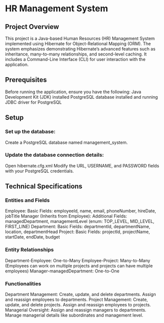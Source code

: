 # HR Management System
## Project Overview
This project is a Java-based Human Resources (HR) Management System implemented using Hibernate for Object-Relational Mapping (ORM). The system emphasizes demonstrating 
Hibernate’s advanced features such as inheritance, many-to-many relationships, and second-level caching. It includes a Command-Line Interface (CLI) for user interaction with the application.

## Prerequisites
Before running the application, ensure you have the following:
Java Development Kit (JDK) installed
PostgreSQL database installed and running
JDBC driver for PostgreSQL 

## Setup
### Set up the database:
Create a PostgreSQL database named management_system.
### Update the database connection details:
Open hibernate.cfg.xml
Modify the URL, USERNAME, and PASSWORD fields with your PostgreSQL credentials.

## Technical Specifications
### Entities and Fields
Employee:
Basic Fields: employeeId, name, email, phoneNumber, hireDate, jobTitle
Manager (Inherits from Employee):
Additional Fields: managedDepartment, managementLevel (enum: TOP_LEVEL, MID_LEVEL, FIRST_LINE)
Department:
Basic Fields: departmentId, departmentName, location, departmentHead
Project:
Basic Fields: projectId, projectName, startDate, endDate, budget
### Entity Relationships
Department-Employee: One-to-Many
Employee-Project: Many-to-Many (Employees can work on multiple projects and projects can have multiple employees)
Manager-managedDepartment: One-to-One
### Functionalities
Department Management:
Create, update, and delete departments.
Assign and reassign employees to departments.
Project Management:
Create, update, and delete projects.
Assign and reassign employees to projects.
Managerial Oversight:
Assign and reassign managers to departments.
Manage managerial details like subordinates and management level.
